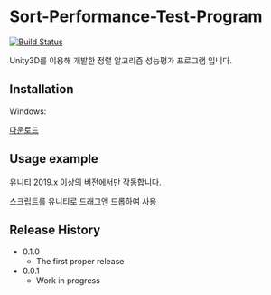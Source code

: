 # Sort-Performance-Test-Program
[![Build Status][travis-image]][travis-url]

Unity3D를 이용해 개발한 정렬 알고리즘 성능평가 프로그램 입니다.

## Installation

Windows:

[다운로드](https://github.com/JeroJun/Sort-Performance-Test-Program/blob/master/Compiled/%EC%8B%A4%ED%96%89%20%ED%94%84%EB%A1%9C%EA%B7%B8%EB%9E%A8.zip?raw=true)

## Usage example

유니티 2019.x 이상의 버전에서만 작동합니다.

스크립트를 유니티로 드래그앤 드롭하여 사용

## Release History

* 0.1.0
    * The first proper release
* 0.0.1
    * Work in progress

<!-- Markdown link & img dfn's -->
[travis-image]: https://img.shields.io/travis/dbader/node-datadog-metrics/master.svg?style=flat-square
[travis-url]: https://travis-ci.org/dbader/node-datadog-metrics
